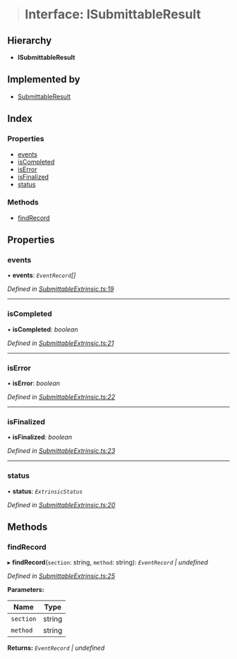 > # Interface: ISubmittableResult

## Hierarchy

* **ISubmittableResult**

## Implemented by

* [SubmittableResult](../classes/_submittableextrinsic_.submittableresult.md)

## Index

### Properties

* [events](_submittableextrinsic_.isubmittableresult.md#events)
* [isCompleted](_submittableextrinsic_.isubmittableresult.md#iscompleted)
* [isError](_submittableextrinsic_.isubmittableresult.md#iserror)
* [isFinalized](_submittableextrinsic_.isubmittableresult.md#isfinalized)
* [status](_submittableextrinsic_.isubmittableresult.md#status)

### Methods

* [findRecord](_submittableextrinsic_.isubmittableresult.md#findrecord)

## Properties

###  events

• **events**: *`EventRecord`[]*

*Defined in [SubmittableExtrinsic.ts:19](https://github.com/polkadot-js/api/blob/61065a2/packages/api/src/SubmittableExtrinsic.ts#L19)*

___

###  isCompleted

• **isCompleted**: *boolean*

*Defined in [SubmittableExtrinsic.ts:21](https://github.com/polkadot-js/api/blob/61065a2/packages/api/src/SubmittableExtrinsic.ts#L21)*

___

###  isError

• **isError**: *boolean*

*Defined in [SubmittableExtrinsic.ts:22](https://github.com/polkadot-js/api/blob/61065a2/packages/api/src/SubmittableExtrinsic.ts#L22)*

___

###  isFinalized

• **isFinalized**: *boolean*

*Defined in [SubmittableExtrinsic.ts:23](https://github.com/polkadot-js/api/blob/61065a2/packages/api/src/SubmittableExtrinsic.ts#L23)*

___

###  status

• **status**: *`ExtrinsicStatus`*

*Defined in [SubmittableExtrinsic.ts:20](https://github.com/polkadot-js/api/blob/61065a2/packages/api/src/SubmittableExtrinsic.ts#L20)*

## Methods

###  findRecord

▸ **findRecord**(`section`: string, `method`: string): *`EventRecord` | undefined*

*Defined in [SubmittableExtrinsic.ts:25](https://github.com/polkadot-js/api/blob/61065a2/packages/api/src/SubmittableExtrinsic.ts#L25)*

**Parameters:**

Name | Type |
------ | ------ |
`section` | string |
`method` | string |

**Returns:** *`EventRecord` | undefined*
